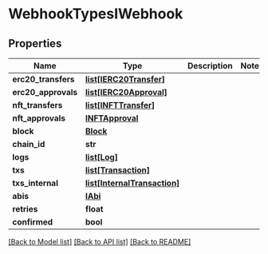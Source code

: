 # WebhookTypesIWebhook

## Properties
Name | Type | Description | Notes
------------ | ------------- | ------------- | -------------
**erc20_transfers** | [**list[IERC20Transfer]**](IERC20Transfer.md) |  | 
**erc20_approvals** | [**list[IERC20Approval]**](IERC20Approval.md) |  | 
**nft_transfers** | [**list[INFTTransfer]**](INFTTransfer.md) |  | 
**nft_approvals** | [**INFTApproval**](INFTApproval.md) |  | 
**block** | [**Block**](Block.md) |  | 
**chain_id** | **str** |  | 
**logs** | [**list[Log]**](Log.md) |  | 
**txs** | [**list[Transaction]**](Transaction.md) |  | 
**txs_internal** | [**list[InternalTransaction]**](InternalTransaction.md) |  | 
**abis** | [**IAbi**](IAbi.md) |  | 
**retries** | **float** |  | 
**confirmed** | **bool** |  | 

[[Back to Model list]](../README.md#documentation-for-models) [[Back to API list]](../README.md#documentation-for-api-endpoints) [[Back to README]](../README.md)

